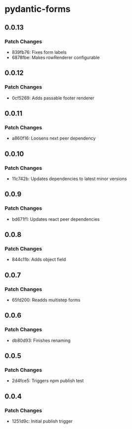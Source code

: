 # pydantic-forms

## 0.0.13

### Patch Changes

-   839fb76: Fixes form labels
-   6878fbe: Makes rowRenderer configurable

## 0.0.12

### Patch Changes

-   0cf5269: Adds passable footer renderer

## 0.0.11

### Patch Changes

-   a860f16: Loosens next peer dependency

## 0.0.10

### Patch Changes

-   11c742b: Updates dependencies to latest minor versions

## 0.0.9

### Patch Changes

-   bd671f1: Updates react peer dependencies

## 0.0.8

### Patch Changes

-   844c11b: Adds object field

## 0.0.7

### Patch Changes

-   65fd200: Readds multistep forms

## 0.0.6

### Patch Changes

-   db80d93: Finishes renaming

## 0.0.5

### Patch Changes

-   2d4fce5: Triggers npm publish test

## 0.0.4

### Patch Changes

-   1251d9c: Initial publish trigger
